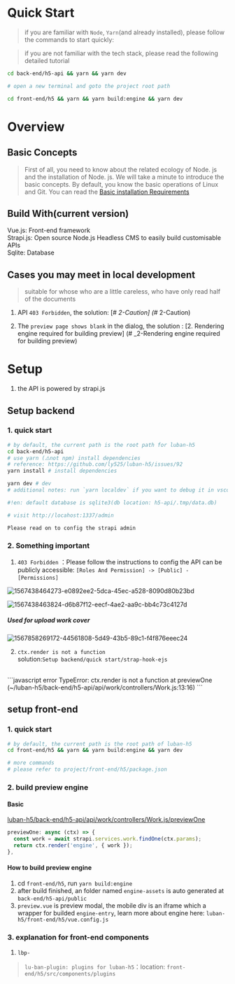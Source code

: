 # Quick Start


> if you are familiar with `Node`, `Yarn`(and already installed), please follow the commands to start quickly:

> if you are not familiar with the tech stack, please read the following detailed tutorial

```bash
cd back-end/h5-api && yarn && yarn dev

# open a new terminal and goto the project root path

cd front-end/h5 && yarn && yarn build:engine && yarn dev
```

# Overview

## Basic Concepts
> First of all, you need to know about the related ecology of Node. js and the installation of Node. js.
> We will take a minute to introduce the basic concepts. By default, you know the basic operations of Linux and Git.
> You can read the [Basic installation Requirements](https://strapi.io/documentation/3.0.0-beta.x/getting-started/install-requirements.html#basic-installation-requirements)

## Build With(current version)
Vue.js: Front-end framework<br />Strapi.js: Open source Node.js Headless CMS to easily build customisable APIs<br />Sqlite: Database

## Cases you may meet in local development

> suitable for whose who are a little careless, who have only read half of the documents

1. API `403 Forbidden`, the solution: [# _2-Caution] (#_ 2-Caution)

2. The `preview page shows blank` in the dialog, the solution : [2. Rendering engine required for building preview] (# _2-Rendering engine required for building preview)


# Setup

1. the API is powered by strapi.js

## Setup backend

### 1. quick start
```bash
# by default, the current path is the root path for luban-h5
cd back-end/h5-api
# use yarn (⚠️not npm) install dependencies
# reference: https://github.com/ly525/luban-h5/issues/92
yarn install # install dependencies

yarn dev # dev
# additional notes: run `yarn localdev` if you want to debug it in vscode

#!en: default database is sqlite3(db location: h5-api/.tmp/data.db)

# visit http://locahost:1337/admin

Please read on to config the strapi admin
```

### 2. Something important

1. `403 Forbidden` ：Please follow the instructions to config the API can be publicly accessible: `[Roles And Permission] -> [Public] - [Permissions]` 

![1567438464273-e0892ee2-5dca-45ec-a528-8090d80b23bd](https://user-images.githubusercontent.com/12668546/65381949-32addd00-dd2e-11e9-967a-e313dc6fca89.png)

![1567438463824-d6b87f12-eecf-4ae2-aa9c-bb4c73c4127d](https://user-images.githubusercontent.com/12668546/65381950-32addd00-dd2e-11e9-859a-dbec0941dc5a.png)


##### Used for upload work cover
![1567858269172-44561808-5d49-43b5-89c1-f4f876eeec24](https://user-images.githubusercontent.com/12668546/65381948-32154680-dd2e-11e9-95ea-589f808ce095.png)

2. `ctx.render is not a function` <br />solution:`Setup backend/quick start/strap-hook-ejs` 

<br />
```javascript
error TypeError: ctx.render is not a function
  at previewOne (~/luban-h5/back-end/h5-api/api/work/controllers/Work.js:13:16)
```


## setup front-end

### 1. quick start
```bash
# by default, the current path is the root path of luban-h5
cd front-end/h5 && yarn && yarn build:engine && yarn dev

# more commands
# please refer to project/front-end/h5/package.json
```

### 2. build preview engine

#### Basic
[luban-h5/back-end/h5-api/api/work/controllers/Work.js/previewOne](https://github.com/ly525/luban-h5/blob/bd486ce16fc24bfd7030fc51857a579776e12e68/back-end/h5-api/api/work/controllers/Work.js#L12)


```js
previewOne: async (ctx) => {
  const work = await strapi.services.work.findOne(ctx.params);
  return ctx.render('engine', { work });
},
```

#### How to build preview engine
1. cd `front-end/h5`, run `yarn build:engine`
2. after build finished, an folder named `engine-assets`  is auto generated at `back-end/h5-api/public`
3. `preview.vue` is preview modal, the mobile div is an iframe which a wrapper for builded `engine-entry`, learn more about engine here: `luban-h5/front-end/h5/vue.config.js`


### 3. explanation for front-end components

1. `lbp-`
> `lu-ban-plugin: plugins for luban-h5`：location: `front-end/h5/src/components/plugins`
